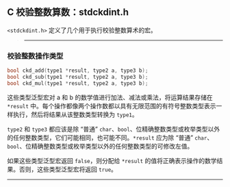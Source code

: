 ## C 校验整数算数：stdckdint.h

`<stdckdint.h>` 定义了几个用于执行校验整数算术的宏。

>---
### 校验整数操作类型

```c
bool ckd_add(type1 *result, type2 a, type3 b);
bool ckd_sub(type1 *result, type2 a, type3 b);
bool ckd_mul(type1 *result, type2 a, type3 b);
```

这些类型泛型宏对 a 和 b 的数学值进行加法、减法或乘法，将运算结果存储在 `*result` 中。每个操作都像两个操作数都以具有无限范围的有符号整数类型表示一样执行，然后将结果从该整数类型转换为 `type1`。

`type2` 和 `type3` 都应该是除 “普通” `char`、`bool`、位精确整数类型或枚举类型以外的任何整数类型，它们可能相同，也可能不同。`*result` 应为除 “普通” `char`、`bool`、位精确整数类型或枚举类型以外的任何整数类型的可修改左值。

如果这些类型泛型宏返回 `false`，则分配给 `*result` 的值将正确表示操作的数学结果。否则，这些类型泛型宏将返回 `true`。

---